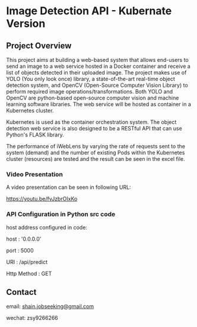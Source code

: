 # Image Detection API - Kubernate Version



## Project Overview

This project aims at building a web-based system that allows end-users to send an image to a web service hosted in a Docker container and receive a list of objects detected in their uploaded image. The project makes use of YOLO (You only look once) library, a state-of-the-art real-time object detection system, and OpenCV (Open-Source Computer Vision Library) to perform required image operations/transformations. Both YOLO and OpenCV are python-based open-source computer vision and
machine learning software libraries. The web service will be hosted as container in a Kubernetes cluster.

Kubernetes is used as the container orchestration system. The object detection web service is also designed to be a RESTful API that can use Python's FLASK library. 

The performance of iWebLens by varying the rate of requests sent to the system (demand) and the number of existing Pods within the Kubernetes cluster (resources) are tested and the result can be seen in the excel file.



### Video Presentation

A video presentation can be seen in following URL:

https://youtu.be/fvJzbrOIxKo



### API Configuration in Python src code

host address configured in code:

host : '0.0.0.0'

port : 5000

URI : /api/predict

Http Method : GET





## Contact

email: shain.jobseeking@gmail.com

wechat: zsy9266266


